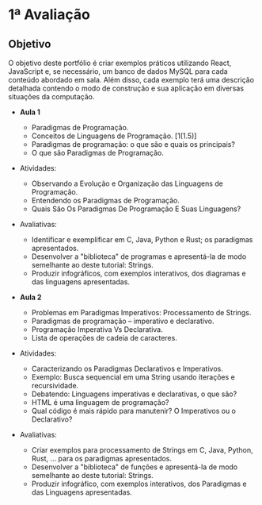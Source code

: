 # 1ª Avaliação
  ## Objetivo
  O objetivo deste portfólio é criar exemplos práticos utilizando React, JavaScript e, se necessário, um banco de dados MySQL para cada conteúdo abordado em sala. Além disso, cada exemplo terá uma descrição detalhada contendo o modo de construção e sua aplicação em diversas situações da computação.

- **Aula 1**
  - Paradigmas de Programação.
  - Conceitos de Linguagens de Programação. [1(1.5)]
  - Paradigmas de programação: o que são e quais os principais?
  - O que são Paradigmas de Programação.

- Atividades: 
  - Observando a Evolução e Organização das Linguagens de Programação.
  - Entendendo os Paradigmas de Programação.
  - Quais São Os Paradigmas De Programação E Suas Linguagens?

- Avaliativas:
  - Identificar e exemplificar em C, Java, Python e Rust; os paradigmas apresentados.
  - Desenvolver a "biblioteca" de programas e apresentá-la de modo semelhante ao deste tutorial: Strings.
  - Produzir infográficos, com exemplos interativos, dos diagramas e das linguagens apresentadas.

- **Aula 2**
  - Problemas em Paradigmas Imperativos: Processamento de Strings.
  - Paradigmas de programação – imperativo e declarativo.
  - Programação Imperativa Vs Declarativa.
  - Lista de operações de cadeia de caracteres.
    
- Atividades: 
  - Caracterizando os Paradigmas Declarativos e Imperativos.
  - Exemplo: Busca sequencial em uma String usando iterações e recursividade.
  - Debatendo: Linguagens imperativas e declarativas, o que são?
  - HTML é uma linguagem de programação?
  - Qual código é mais rápido para manutenir? O Imperativos ou o Declarativo?
    
- Avaliativas:
  - Criar exemplos para processamento de Strings em C, Java, Python, Rust, ... para os paradigmas apresentados.
  - Desenvolver a "biblioteca" de funções e apresentá-la de modo semelhante ao deste tutorial: Strings.
  - Produzir infográfico, com exemplos interativos, dos Paradigmas e das Linguagens apresentadas.
